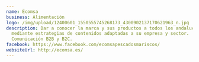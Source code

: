 ```yaml
---
name: Ecomsa
business: Alimentación
logo: /img/upload/12400601_1550555745268173_4300902137170621963_n.jpg
description: Dar a conocer la marca y sus productos a todos los andaluces
  mediante estrategias de contenidos adaptadas a su empresa y sector.
  Comunicación B2B y B2C.
facebook: https://www.facebook.com/ecomsapescadosmariscos/
websiteUrl: http://ecomsa.es/
---
```

